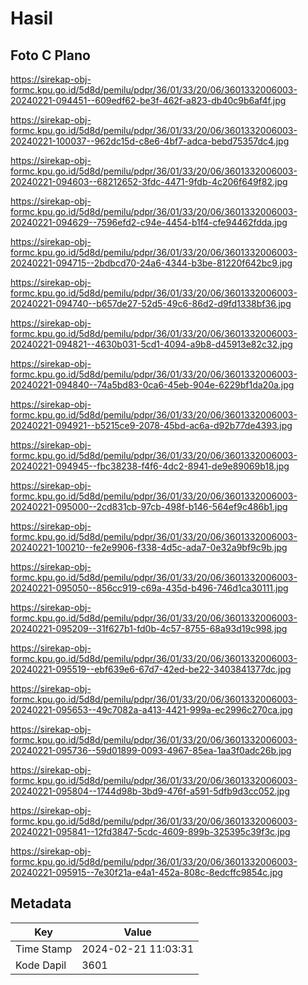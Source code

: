 # Hasil

## Foto C Plano

https://sirekap-obj-formc.kpu.go.id/5d8d/pemilu/pdpr/36/01/33/20/06/3601332006003-20240221-094451--609edf62-be3f-462f-a823-db40c9b6af4f.jpg

https://sirekap-obj-formc.kpu.go.id/5d8d/pemilu/pdpr/36/01/33/20/06/3601332006003-20240221-100037--962dc15d-c8e6-4bf7-adca-bebd75357dc4.jpg

https://sirekap-obj-formc.kpu.go.id/5d8d/pemilu/pdpr/36/01/33/20/06/3601332006003-20240221-094603--68212652-3fdc-4471-9fdb-4c206f649f82.jpg

https://sirekap-obj-formc.kpu.go.id/5d8d/pemilu/pdpr/36/01/33/20/06/3601332006003-20240221-094629--7596efd2-c94e-4454-b1f4-cfe94462fdda.jpg

https://sirekap-obj-formc.kpu.go.id/5d8d/pemilu/pdpr/36/01/33/20/06/3601332006003-20240221-094715--2bdbcd70-24a6-4344-b3be-81220f642bc9.jpg

https://sirekap-obj-formc.kpu.go.id/5d8d/pemilu/pdpr/36/01/33/20/06/3601332006003-20240221-094740--b657de27-52d5-49c6-86d2-d9fd1338bf36.jpg

https://sirekap-obj-formc.kpu.go.id/5d8d/pemilu/pdpr/36/01/33/20/06/3601332006003-20240221-094821--4630b031-5cd1-4094-a9b8-d45913e82c32.jpg

https://sirekap-obj-formc.kpu.go.id/5d8d/pemilu/pdpr/36/01/33/20/06/3601332006003-20240221-094840--74a5bd83-0ca6-45eb-904e-6229bf1da20a.jpg

https://sirekap-obj-formc.kpu.go.id/5d8d/pemilu/pdpr/36/01/33/20/06/3601332006003-20240221-094921--b5215ce9-2078-45bd-ac6a-d92b77de4393.jpg

https://sirekap-obj-formc.kpu.go.id/5d8d/pemilu/pdpr/36/01/33/20/06/3601332006003-20240221-094945--fbc38238-f4f6-4dc2-8941-de9e89069b18.jpg

https://sirekap-obj-formc.kpu.go.id/5d8d/pemilu/pdpr/36/01/33/20/06/3601332006003-20240221-095000--2cd831cb-97cb-498f-b146-564ef9c486b1.jpg

https://sirekap-obj-formc.kpu.go.id/5d8d/pemilu/pdpr/36/01/33/20/06/3601332006003-20240221-100210--fe2e9906-f338-4d5c-ada7-0e32a9bf9c9b.jpg

https://sirekap-obj-formc.kpu.go.id/5d8d/pemilu/pdpr/36/01/33/20/06/3601332006003-20240221-095050--856cc919-c69a-435d-b496-746d1ca30111.jpg

https://sirekap-obj-formc.kpu.go.id/5d8d/pemilu/pdpr/36/01/33/20/06/3601332006003-20240221-095209--31f627b1-fd0b-4c57-8755-68a93d19c998.jpg

https://sirekap-obj-formc.kpu.go.id/5d8d/pemilu/pdpr/36/01/33/20/06/3601332006003-20240221-095519--ebf639e6-67d7-42ed-be22-3403841377dc.jpg

https://sirekap-obj-formc.kpu.go.id/5d8d/pemilu/pdpr/36/01/33/20/06/3601332006003-20240221-095653--49c7082a-a413-4421-999a-ec2996c270ca.jpg

https://sirekap-obj-formc.kpu.go.id/5d8d/pemilu/pdpr/36/01/33/20/06/3601332006003-20240221-095736--59d01899-0093-4967-85ea-1aa3f0adc26b.jpg

https://sirekap-obj-formc.kpu.go.id/5d8d/pemilu/pdpr/36/01/33/20/06/3601332006003-20240221-095804--1744d98b-3bd9-476f-a591-5dfb9d3cc052.jpg

https://sirekap-obj-formc.kpu.go.id/5d8d/pemilu/pdpr/36/01/33/20/06/3601332006003-20240221-095841--12fd3847-5cdc-4609-899b-325395c39f3c.jpg

https://sirekap-obj-formc.kpu.go.id/5d8d/pemilu/pdpr/36/01/33/20/06/3601332006003-20240221-095915--7e30f21a-e4a1-452a-808c-8edcffc9854c.jpg


## Metadata

| Key        | Value               |
| ---------- | ------------------- |
| Time Stamp | 2024-02-21 11:03:31 |
| Kode Dapil | 3601                |




